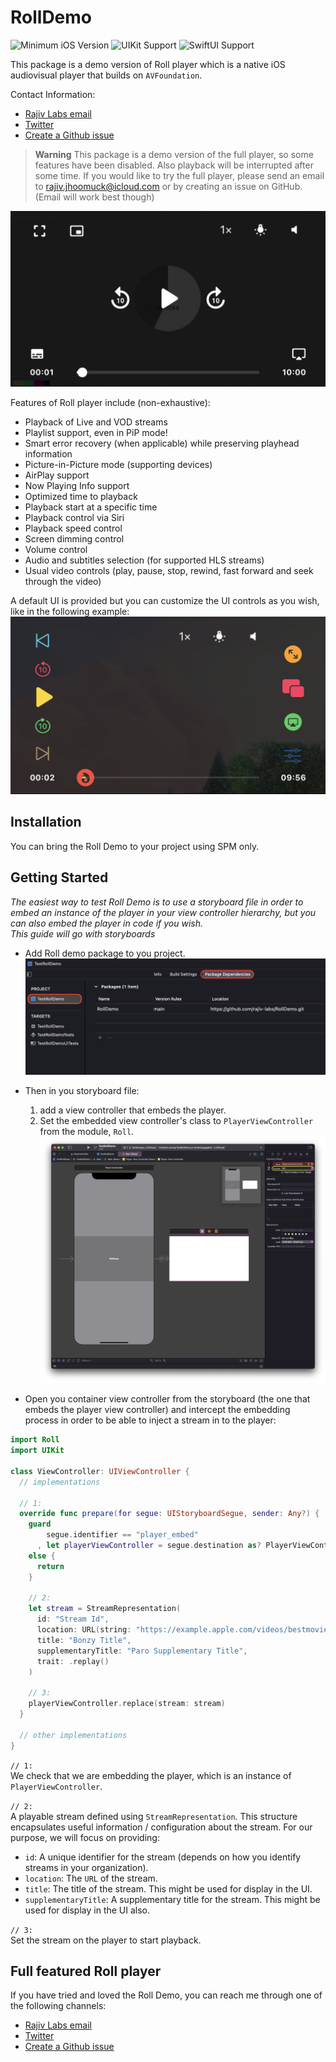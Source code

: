 # RollDemo
![Minimum iOS Version](https://img.shields.io/badge/iOS%20Deployment%20Target-iOS%2012.0-blue)
![UIKit Support](https://img.shields.io/badge/UIKit-Supported-green)
![SwiftUI Support](https://img.shields.io/badge/SwiftUI-In%20Progress-red)


This package is a demo version of Roll player which is a native iOS audiovisual player that builds on `AVFoundation`.

Contact Information:
- [Rajiv Labs email](mailto:rajiv.jhoomuck@icloud.com)
- [Twitter](https://twitter.com/rajivjhoomuck)
- [Create a Github issue](https://github.com/rajiv-labs/RollDemo/issues/new)

> **Warning** This package is a demo version of the full player, so some features have been disabled. Also playback will be interrupted after some time. If you would like to try the full player, please send an email to rajiv.jhoomuck@icloud.com or by creating an issue on GitHub. (Email will work best though)

![Default Roll Player UI](./markdown-assets/readme/default-ui.jpeg)

Features of Roll player include (non-exhaustive):
- Playback of Live and VOD streams
- Playlist support, even in PiP mode!
- Smart error recovery (when applicable) while preserving playhead information
- Picture-in-Picture mode (supporting devices)
- AirPlay support
- Now Playing Info support
- Optimized time to playback
- Playback start at a specific time
- Playback control via Siri
- Playback speed control
- Screen dimming control
- Volume control
- Audio and subtitles selection (for supported HLS streams)
- Usual video controls (play, pause, stop, rewind, fast forward and seek through the video)

A default UI is provided but you can customize the UI controls as you wish, like in the following example:
![Eccentric Roll Player UI showing customization](./markdown-assets/readme/eccentric-ui.jpeg)

## Installation
You can bring the Roll Demo to your project using SPM only.

## Getting Started
*The easiest way to test Roll Demo is to use a storyboard file in order to embed an instance of the player in your view controller hierarchy, but you can also embed the player in code if you wish.<br>
This guide will go with storyboards*

- Add Roll demo package to you project.
![Adding Roll Demo as a dependency to you project in Xcode](./markdown-assets/readme/roll-demo-dependency.png)

- Then in you storyboard file:
  1) add a view controller that embeds the player.
  2) Set the embedded view controller's class to `PlayerViewController` from the module, `Roll`.
  ![Embedding the player in your storyboard](./markdown-assets/readme/embed-player-storyboard.png)

- Open you container view controller from the storyboard (the one that embeds the player view controller) and intercept the embedding process in order to be able to inject a stream in to the player:
```swift
import Roll
import UIKit

class ViewController: UIViewController {
  // implementations

  // 1:
  override func prepare(for segue: UIStoryboardSegue, sender: Any?) {
    guard
        segue.identifier == "player_embed"
      , let playerViewController = segue.destination as? PlayerViewController
    else {
      return
    }

    // 2:
    let stream = StreamRepresentation(
      id: "Stream Id",
      location: URL(string: "https://example.apple.com/videos/bestmovie/master.m3u8")!,
      title: "Bonzy Title",
      supplementaryTitle: "Paro Supplementary Title",
      trait: .replay()
    )

    // 3:
    playerViewController.replace(stream: stream)
  }

  // other implementations
}
```
`// 1:`<br>
We check that we are embedding the player, which is an instance of `PlayerViewController`.


`// 2:` <br>
A playable stream defined using `StreamRepresentation`. This structure encapsulates useful information / configuration about the stream. For our purpose, we will focus on providing:
  - `id`: A unique identifier for the stream (depends on how you identify streams in your organization).
  - `location`: The `URL` of the stream.
  - `title`: The title of the stream. This might be used for display in the UI.
  - `supplementaryTitle`: A supplementary title for the stream. This might be used for display in the UI also.

`// 3:` <br>
Set the stream on the player to start playback.

## Full featured Roll player
If you have tried and loved the Roll Demo, you can reach me through one of the following channels:
- [Rajiv Labs email](mailto:rajiv.jhoomuck@icloud.com)
- [Twitter](https://twitter.com/rajivjhoomuck)
- [Create a Github issue](https://github.com/rajiv-labs/RollDemo/issues/new)
